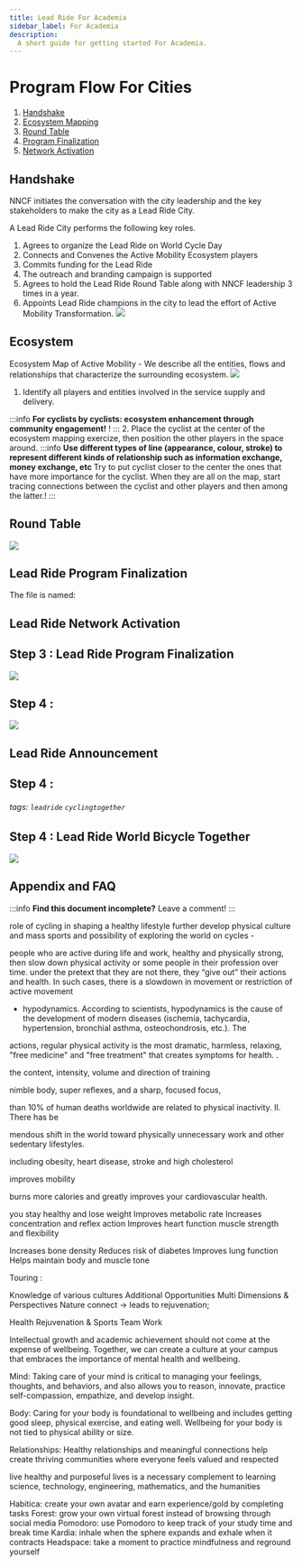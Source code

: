 ```yaml
---
title: Lead Ride For Academia
sidebar_label: For Academia
description:
  A short guide for getting started For Academia.
---
```


# Program Flow For Cities
1. [Handshake](#Handshake)
2. [Ecosystem Mapping](#ecosystem)
3. [Round Table](#round-table)
3. [Program Finalization](#lead-ride-program-finalization)
4. [Network Activation](#lead-ride-network-activation )




## Handshake

NNCF initiates the conversation with the city leadership and the key stakeholders to make the city as a Lead Ride City.

A Lead Ride City performs the following key roles.

1. Agrees to organize the Lead Ride on World Cycle Day 
2. Connects and Convenes the Active Mobility Ecosystem players
3. Commits funding for the Lead Ride 
4. The outreach and branding campaign  is supported 
5. Agrees to hold the Lead Ride Round Table along with NNCF leadership 3 times in a year.
6. Appoints Lead Ride champions in the city to lead the effort of Active Mobility Transformation.
![](https://i.imgur.com/fkeB3Bg.png)

## Ecosystem


Ecosystem Map of Active Mobility - We describe all the entities, flows and relationships that characterize the surrounding ecosystem.
 ![](https://i.imgur.com/19wQcuK.png)
1. Identify all players and entities involved in the service supply and delivery.

:::info
**For cyclists by cyclists: ecosystem enhancement through community engagement!**  !
:::
2. Place the cyclist  at the center of the ecosystem mapping exercize, then position the other players in the space around. 
:::info
**Use different types of line  (appearance, colour, stroke) to represent different kinds of relationship such as information exchange, money exchange, etc** Try to put cyclist closer to the center the ones that have more importance for the cyclist. When they are all on the map, start tracing connections between the cyclist and other players and then among the latter.! 
:::


## Round Table


![](https://i.imgur.com/KCxUiqP.png)
 

## Lead Ride Program Finalization

 

The file is named:

<!-- prettier-ignore-start -->
 

<!-- prettier-ignore-end -->
 
## Lead Ride Network Activation
Step 3 : Lead Ride Program Finalization
--- 


![](https://i.imgur.com/rcICZnv.png)

Step 4 : 
---

![](https://i.imgur.com/SrENWqr.png)

## Lead Ride Announcement

Step 4 : 
---



###### tags: `leadride` `cyclingtogether`


Step 4 : Lead Ride World Bicycle Together
---



![](https://i.imgur.com/85apZr5.jpg)

## Appendix and FAQ

:::info
**Find this document incomplete?** Leave a comment!
:::

role of cycling  in shaping a healthy lifestyle
further develop physical culture and mass
sports and possibility of exploring the world on cycles - 

people who are active during life and
work, healthy and physically strong, then slow down physical activity or some people in their
profession over time. under the pretext that they are not there, they “give out” their actions
and health. In such cases, there is a slowdown in movement or restriction of active movement
- hypodynamics. According to scientists, hypodynamics is the cause of the development of
modern diseases (ischemia, tachycardia, hypertension, bronchial asthma, osteochondrosis,
etc.). The


actions, regular physical activity is the most dramatic,
harmless, relaxing, "free medicine" and "free treatment" that creates symptoms for health. .

the content, intensity, volume and direction of training

nimble body, super reflexes, and a sharp, focused
focus,

than 10% of human deaths worldwide are related to physical
inactivity.
II. There has be

mendous shift in the world toward physically unnecessary work and
other sedentary lifestyles.

including obesity, heart disease, stroke and
high cholesterol

improves mobility

burns more calories and greatly improves your cardiovascular health.

you stay healthy and lose weight
Improves metabolic rate
Increases concentration and reflex action
Improves heart function
muscle strength and flexibility

Increases bone density
Reduces risk of diabetes
Improves lung function
Helps maintain body and muscle tone


Touring  : 

Knowledge of various cultures 
Additional Opportunities
Multi Dimensions & Perspectives
Nature connect -> leads to rejuvenation;

Health
Rejuvenation & 
Sports
Team Work


Intellectual growth and academic achievement should not come at the expense of wellbeing. Together, we can create a culture at your campus
that embraces the importance of mental health and wellbeing.

Mind: Taking care of your mind is critical to managing your feelings, thoughts, and behaviors, and also allows you to reason, innovate, practice self-compassion, empathize, and develop insight.

Body: Caring for your body is foundational to wellbeing and includes getting good sleep, physical exercise, and eating well. Wellbeing for your body is not tied to physical ability or size.

Relationships: Healthy relationships and meaningful connections help create thriving communities where everyone feels valued and respected


 live healthy and purposeful lives is a necessary complement to learning science, technology, engineering, mathematics, and the humanities


Habitica: create your own avatar and earn experience/gold by completing tasks
Forest: grow your own virtual forest instead of browsing through social media
Pomodoro: use Pomodoro to keep track of your study time and break time
Kardia: inhale when the sphere expands and exhale when it contracts
Headspace: take a moment to practice mindfulness and reground yourself

